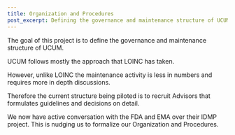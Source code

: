 ```yaml
---
title: Organization and Procedures
post_excerpt: Defining the governance and maintenance structure of UCUM.
---
```


The goal of this project is to define the governance and maintenance structure of UCUM.

UCUM follows mostly the approach that LOINC has taken.

However, unlike LOINC the maintenance activity is less in numbers and requires more in depth discussions.

Therefore the current structure being piloted is to recruit Advisors that formulates guidelines and decisions on detail.

We now have active conversation with the FDA and EMA over their IDMP project. This is nudging us to formalize our Organization and Procedures.
